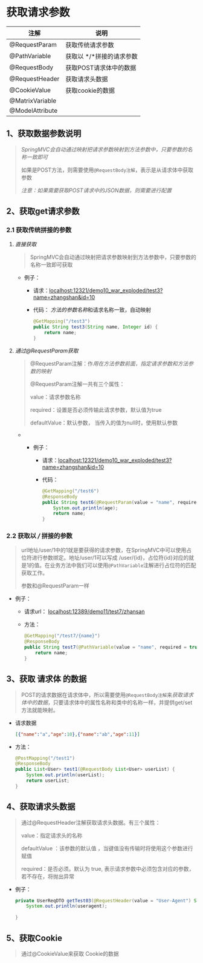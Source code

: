 

# 获取请求参数

| 注解            | 说明                     |
| --------------- | ------------------------ |
| @RequestParam   | 获取传统请求参数         |
| @PathVariable   | 获取以 */*拼接的请求参数 |
| @RequestBody    | 获取POST请求体中的数据   |
| @RequestHeader  | 获取请求头数据           |
| @CookieValue    | 获取cookie的数据         |
| @MatrixVariable |                          |
| @ModelAttribute |                          |



## 1、获取数据参数说明

> *SpringMVC会自动通过映射把请求参数映射到方法参数中，只要参数的名称一致即可*
>
> 如果是POST方法，则需要使用`@RequestBody注解`，表示是从请求体中获取参数
>
> *注意：如果需要获取POST请求中的JSON数据，则需要进行配置* 

## 2、获取get请求参数

### 2.1 获取传统拼接的参数

1. *直接获取*

   > SpringMVC会自动通过映射把请求参数映射到方法参数中，只要参数的名称一致即可获取

   - 例子：

     - 请求：[localhost:12321/demo10_war_exploded/test3?name=zhangshan&id=10]()

     - 代码： *方法的参数名称*和请求名称一致，自动映射

       ```java
       @GetMapping("/test3")
       public String test3(String name, Integer id) {
           return name;
       }
       ```

2. *通过@RequestParam获取*

   > @RequestParam注解：作*用在方法参数前面，指定请求参数和方法参数的映射*
   >
   > @RequestParam注解一共有三个属性：
   >
   > value：请求参数名称
   >
   > required：设置是否必须传输此请求参数，默认值为true
   >
   > defaultValue：默认参数， 当传入的值为null时，使用默认参数

   - - 例子：

       - 请求：[localhost:12321/demo10_war_exploded/test3?name=zhangshan&id=10]()

       - 代码：

         ```java
         @GetMapping("/test6")
         @ResponseBody
         public String test6(@RequestParam(value = "name", required = true) String name, @RequestParam(value = "age", required = false) Integer age) {
             System.out.println(age);
             return name;
         }
         ```


### 2.2 获取以 */* 拼接的参数

> url地址/user/1中的1就是要获得的请求参数，在SpringMVC中可以使用占位符进行参数绑定。地址/user/1可以写成 /user/{id}，占位符{id}对应的就是1的值。在业务方法中我们可以使用`@PathVariable`注解进行占位符的匹配获取工作。
>
> 参数和@RequestParam一样

- 例子：

  - 请求url： [localhost:12389/demo11/test7/zhansan](http://localhost:12389/demo11/test7/zhansan)

  - 方法：

    ```java
    @GetMapping("/test7/{name}")
    @ResponseBody
    public String test7(@PathVariable(value = "name", required = true) String name) {
        return name;
    }
    ```

## 3、获取 请求体 的数据

> POST的请求数据在请求体中，所以需要使用`@RequestBody注解`来*获取请求体中的数据*，只要请求体中的属性名称和类中的名称一样，并提供get/set方法就能映射。

- 请求数据

  ```json
  [{"name":"a","age":10},{"name":"ab","age":11}]
  ```

- 方法：

  ```java
  @PostMapping("/test1")
  @ResponseBody
  public List<User> test1(@RequestBody List<User> userList) {
      System.out.println(userList);
      return userList;
  }
  ```

## 4、获取请求头数据

> 通过@RequestHeader注解获取请求头数据。有三个属性：
>
> value：指定请求头的名称
>
> defaultValue ：该参数的默认值 ，当键值没有传输时将使用这个参数进行赋值
>
> required：是否必须。默认为 true, 表示请求参数中必须包含对应的参数，若不存在，将抛出异常

- 例子：

  ```java
  private UserReqDTO getTest03(@RequestHeader(value = "User-Agent") String useragent) {
      System.out.println(useragent);
     
  }
  ```

## 5、获取Cookie

> 通过@CookieValue来获取 Cookie的数据



